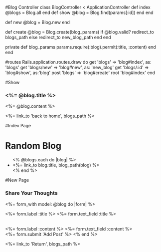 #Blog Controller
class BlogController < ApplicationController
  def index
    @blogs = Blog.all
  end
  def show
    @blog = Blog.find(params[:id])
  end
end

def new
  @blog = Blog.new
end

def create
  @blog = Blog.create(blog_params)
  if @blog.valid?
    redirect_to blogs_path
  else
    redirect_to new_blog_path
  end
end

private
def blog_params
  params.require(:blog).permit(:title, :content)
end
end

#routes
Rails.application.routes.draw do
  get 'blogs' => 'blog#index', as: 'blogs'
  get 'blogs/new' => 'blog#new', as: 'new_blog'
  get 'blogs/:id' => 'blog#show', as:'blog'
  post 'blogs' => 'blog#create'
  root 'blog#index'
end


#Show
<h3><%= @blog.title %></h3>
<p><%= @blog.content %></p>
<%= link_to 'back to home', blogs_path %>

#Index Page
<h1>Random Blog</h1>

<ul>
    <% @blogs.each do |blog| %>
      <li>
        <%= link_to blog.title, blog_path(blog) %>
      </li>
    <% end %>
</ul>

#New Page
<h3>Share Your Thoughts</h3>
<%= form_with model: @blog do |form| %>

  <%= form.label :title %>
  <%= form.text_field :title %>

  <br>
  <%= form.label :content %>
  <%= form.text_field :content %>

  <br>
  <%= form.submit 'Add Post' %>
<% end %>

<%= link_to 'Return', blogs_path %>
